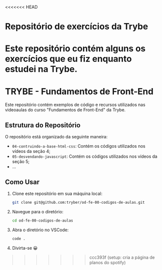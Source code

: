 <<<<<<< HEAD
# Repositório de exercícios da Trybe

Este repositório contém alguns os exercícios que eu fiz enquanto estudei na Trybe. 
=======
# TRYBE - Fundamentos de Front-End

Este repositório contém exemplos de código e recursos utilizados nas videoaulas do curso "Fundamentos de Front-End" da Trybe.

## Estrutura do Repositório

O repositório está organizado da seguinte maneira:

- `04-contruindo-a-base-html-css`: Contém os códigos utilizados nos vídeos da seção 4;
- `05-desvendando-javascript`: Contém os códigos utilizados nos vídeos da seção 5;
- ...

## Como Usar

1. Clone este repositório em sua máquina local:

   ```bash
   git clone git@github.com:tryber/od-fe-00-codigos-de-aulas.git
   ```

2. Navegue para o diretório:

   ```bash
   cd od-fe-00-codigos-de-aulas
   ```

3. Abra o diretório no VSCode:

   ```bash
   code .
   ```

4. Divirta-se 😀
>>>>>>> ccc393f (setup: cria a página de planos do spotify)
